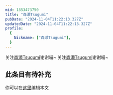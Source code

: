 ```yaml
---
mid: 1853473750
title: "森瀬Tsugumi"
pubDate: "2024-11-04T11:22:13.327Z"
updatedDate: "2024-11-04T11:22:13.327Z"
profile:
  {
    Nickname: ["森瀬Tsugumi"],
  }
---
```


关注[森瀬Tsugumi](https://space.bilibili.com/1853473750)谢谢喵~ 关注[森瀬Tsugumi](https://space.bilibili.com/1853473750)谢谢喵~

## 此条目有待补充
你可以在[这里](https://github.com/Yuhanawa/VTuber.ICU-Content/edit/master/v/森瀬Tsugumi/index.md)编辑本文
